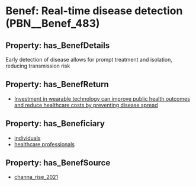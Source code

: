 # Benef: __Real-time disease detection__ (PBN__Benef_483)

## Property: has_BenefDetails

Early detection of disease allows for prompt treatment and isolation, reducing transmission risk

## Property: has_BenefReturn

* [Investment in wearable technology can improve public health outcomes and reduce healthcare costs by preventing disease spread](../BenefReturn/PBN__BenefReturn_526)

## Property: has_Beneficiary

* [individuals](../Stakeholder/PBN__Stakeholder_20)
* [healthcare professionals](../Stakeholder/PBN__Stakeholder_32)

## Property: has_BenefSource

* [channa_rise_2021](../Article/PBN__Article_99)

